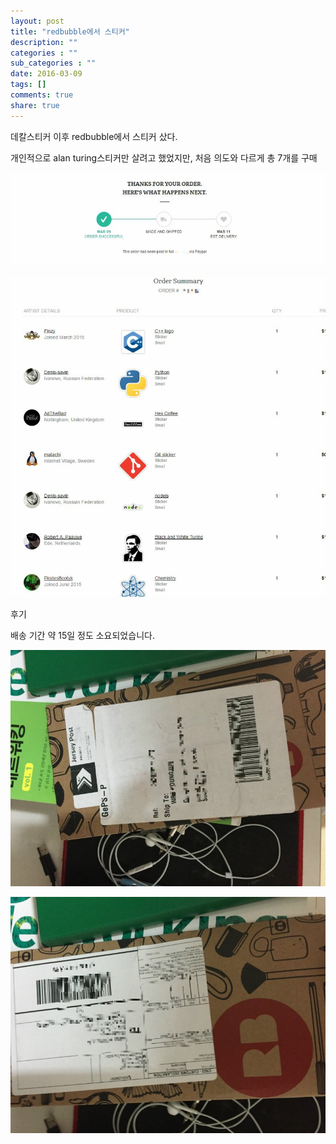 ```yaml
---
layout: post
title: "redbubble에서 스티커"
description: ""
categories : ""
sub_categories : ""
date: 2016-03-09
tags: []
comments: true
share: true
---
```


데칼스티커 이후 redbubble에서 스티커 샀다.

개인적으로 alan turing스티커만 살려고 했었지만, 처음 의도와 다르게 총 7개를 구매

  

  

  

![](/assets/images/posts/516/22657C4856DFC8952C35CD.JPEG)

![](/assets/images/posts/516/26263B4D56DFC8A738E80B.JPEG)

  

  

  

  

후기

배송 기간 약 15일 정도 소요되었습니다.

  

![](/assets/images/posts/516/2747F93A56FFB74A15AA49.JPEG)

  

![](/assets/images/posts/516/235A713A56FFB74B0DBEB7.JPEG)

  

